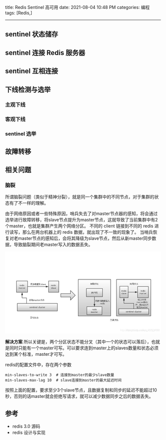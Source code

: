 title: Redis Sentinel 高可用
date: 2021-08-04 10:48 PM
categories: 编程
tags: [Redis,]

----

## sentinel 状态储存
## sentinel 连接 Redis 服务器
## sentinel 互相连接

## 下线检测与选举
### 主观下线
### 客观下线
### sentinel 选举
## 故障转移
## 相关问题
### 脑裂
所谓脑裂问题（类似于精神分裂），就是同一个集群中的不同节点，对于集群的状态有了不一样的理解。

由于网络原因或者一些特殊原因，哨兵失去了对master节点器的感知，将会通过选举进行故障转移，将slave节点提升为master节点，这就导致了当前集群中有2个master，也就是集群产生两个网络分区。
不同的 client 链接到不同的 redis 进行读写，那么在两台机器上的 redis 数据，就出现了不一致的现象了。
当哨兵恢复对老master节点的感知后，会将其降级为slave节点，然后从新master同步数据，导致脑裂期间老master写入的数据丢失。

![](media/16283286405956.jpg)

**解决方案**
所以关键是，两个分区状态不能分叉（其中一个的状态可以落后），也就是同时只能有一个master可写。可以要求连到master上的slaves数量和状态必须达到某个标准，master才可写。

redis的配置文件中，存在两个参数
```
min-slaves-to-write 3  # 连接到master的最少slave数量
min-slaves-max-lag 10  # slave连接到master的最大延迟时间
```

按照上面的配置，要求至少3个slave节点，且数据复制和同步的延迟不能超过10秒，否则的话master就会拒绝写请求，就可以减少数据同步之后的数据丢失。

## 参考
- redis 3.0 源码
- redis 设计与实现